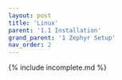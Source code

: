 ```yaml
---
layout: post
title: 'Linux'
parent: '1.1 Installation'
grand_parent: '1 Zephyr Setup'
nav_order: 2
---
```


{% include incomplete.md %}